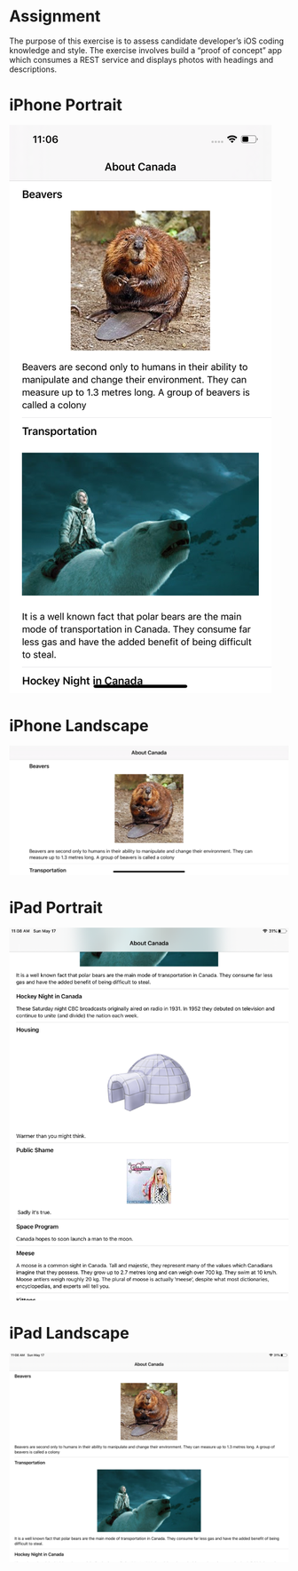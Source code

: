 # Assignment
The purpose of this exercise is to assess candidate developer’s iOS coding knowledge and style. The exercise involves build a “proof of concept” app which consumes a REST service and displays photos with headings and descriptions.


# iPhone Portrait 
![iPhone](Screenshots/5.png)

# iPhone Landscape	
![iPhone](Screenshots/4.png)

# iPad Portrait	
![iPad](Screenshots/2.png)

# iPad Landscape
![iPad](Screenshots/3.png)
